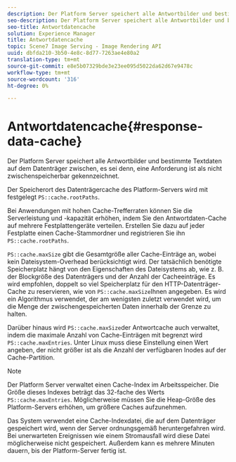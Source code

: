 ```yaml
---
description: Der Platform Server speichert alle Antwortbilder und bestimmte Textdaten auf dem Datenträger zwischen, es sei denn, eine Anforderung ist als nicht zwischenspeicherbar gekennzeichnet.
seo-description: Der Platform Server speichert alle Antwortbilder und bestimmte Textdaten auf dem Datenträger zwischen, es sei denn, eine Anforderung ist als nicht zwischenspeicherbar gekennzeichnet.
seo-title: Antwortdatencache
solution: Experience Manager
title: Antwortdatencache
topic: Scene7 Image Serving - Image Rendering API
uuid: dbfda210-3b50-4e8c-8d77-7263ae4e80a2
translation-type: tm+mt
source-git-commit: e8e5b07329bde3e23ee095d5022da62d67e9478c
workflow-type: tm+mt
source-wordcount: '316'
ht-degree: 0%

---
```



# Antwortdatencache{#response-data-cache}

Der Platform Server speichert alle Antwortbilder und bestimmte Textdaten auf dem Datenträger zwischen, es sei denn, eine Anforderung ist als nicht zwischenspeicherbar gekennzeichnet.

Der Speicherort des Datenträgercache des Platform-Servers wird mit festgelegt `PS::cache.rootPaths`.

Bei Anwendungen mit hohen Cache-Trefferraten können Sie die Serverleistung und -kapazität erhöhen, indem Sie den Antwortdaten-Cache auf mehrere Festplattengeräte verteilen. Erstellen Sie dazu auf jeder Festplatte einen Cache-Stammordner und registrieren Sie ihn `PS::cache.rootPaths`.

`PS::cache.maxSize` gibt die Gesamtgröße aller Cache-Einträge an, wobei kein Dateisystem-Overhead berücksichtigt wird. Der tatsächlich benötigte Speicherplatz hängt von den Eigenschaften des Dateisystems ab, wie z. B. der Blockgröße des Datenträgers und der Anzahl der Cacheeinträge. Es wird empfohlen, doppelt so viel Speicherplatz für den HTTP-Datenträger-Cache zu reservieren, wie von `PS::cache.maxSize`Ihnen angegeben. Es wird ein Algorithmus verwendet, der am wenigsten zuletzt verwendet wird, um die Menge der zwischengespeicherten Daten innerhalb der Grenze zu halten.

Darüber hinaus wird `PS::cache.maxSize`der Antwortcache auch verwaltet, indem die maximale Anzahl von Cache-Einträgen mit begrenzt wird `PS::cache.maxEntries`. Unter Linux muss diese Einstellung einen Wert angeben, der nicht größer ist als die Anzahl der verfügbaren Inodes auf der Cache-Partition.

>[!NOTE]
>
>Der Platform Server verwaltet einen Cache-Index im Arbeitsspeicher. Die Größe dieses Indexes beträgt das 32-fache des Werts `PS::cache.maxEntries`. Möglicherweise müssen Sie die Heap-Größe des Platform-Servers erhöhen, um größere Caches aufzunehmen.

Das System verwendet eine Cache-Indexdatei, die auf dem Datenträger gespeichert wird, wenn der Server ordnungsgemäß heruntergefahren wird. Bei unerwarteten Ereignissen wie einem Stromausfall wird diese Datei möglicherweise nicht gespeichert. Außerdem kann es mehrere Minuten dauern, bis der Platform-Server fertig ist.
